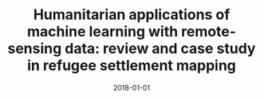 ---
title: "Humanitarian applications of machine learning with remote-sensing data: review and case study in refugee settlement mapping"
collection: publications
permalink: /publication/2018-humanitarian-applications-of-machine-learning
date: 2018-01-01
venue: 'Philosophical Transactions of the Royal Society A: Mathematical, Physical and Engineering Sciences (376) 2128'
paperurl: '/files/Quinn_2018_TransRoyalSoc.pdf'
citation: 'John A Quinn, Marguerite M Nyhan, Celia Navarro, Davide Coluccia, Lars Bromley, Miguel Luengo-Oroz'
---